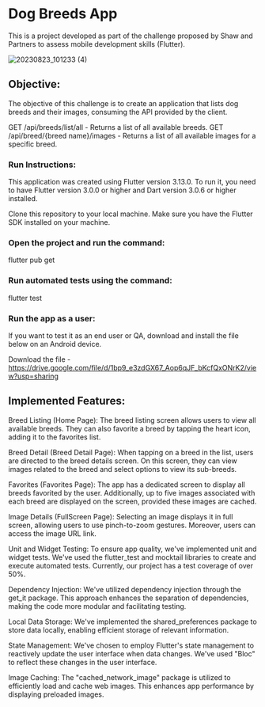 # Dog Breeds App

This is a project developed as part of the challenge proposed by Shaw and Partners to assess 
mobile development skills (Flutter).

![20230823_101233 (4)](https://github.com/DiegoSCastro/favorite_products/assets/66894278/d6ee01fc-04ee-49fd-a06b-c2c58a5b5213)

## Objective:

The objective of this challenge is to create an application that lists dog breeds and their 
images, consuming the API provided by the client.

GET /api/breeds/list/all - Returns a list of all available breeds.
GET /api/breed/{breed name}/images - Returns a list of all available images for a specific breed.

### Run Instructions:

This application was created using Flutter version 3.13.0. To run it, you need to have Flutter 
version 3.0.0 or higher and Dart version 3.0.6 or higher installed.

Clone this repository to your local machine.
Make sure you have the Flutter SDK installed on your machine.

### Open the project and run the command:

flutter pub get

### Run automated tests using the command:

flutter test

### Run the app as a user:

If you want to test it as an end user or QA, download and install the file below on an Android device.

Download the file - https://drive.google.com/file/d/1bp9_e3zdGX67_Aop6qJF_bKcfQxONrK2/view?usp=sharing

## Implemented Features:

Breed Listing (Home Page): The breed listing screen allows users to view all available breeds. They 
can also favorite a breed by tapping the heart icon, adding it to the favorites list.

Breed Detail (Breed Detail Page): When tapping on a breed in the list, users are directed to the 
breed details screen. On this screen, they can view images related to the breed and select 
options to  view its sub-breeds.

Favorites (Favorites Page): The app has a dedicated screen to display all breeds favorited by the 
user. Additionally, up to five images associated with each breed are displayed on the screen, 
provided these images are cached.

Image Details (FullScreen Page): Selecting an image displays it in full screen, allowing users to 
use pinch-to-zoom gestures. Moreover, users can access the image URL link.

Unit and Widget Testing: To ensure app quality, we've implemented unit and widget tests. We've 
used the flutter_test and mocktail libraries to create and execute automated tests. Currently, 
our project has a test coverage of over 50%.

Dependency Injection: We've utilized dependency injection through the get_it package. This 
approach enhances the separation of dependencies, making the code more modular and facilitating 
testing.

Local Data Storage: We've implemented the shared_preferences package to store data locally, 
enabling efficient storage of relevant information.

State Management: We've chosen to employ Flutter's state management to reactively update the 
user interface when data changes. We've used "Bloc" to reflect these changes in the user interface.

Image Caching: The "cached_network_image" package is utilized to efficiently load and cache web 
images. This enhances app performance by displaying preloaded images.


